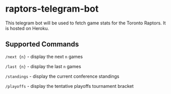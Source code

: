 # raptors-telegram-bot

This telegram bot will be used to fetch game stats for the Toronto Raptors. It is hosted on Heroku.

## Supported Commands
`/next {n}` - display the next `n` games

`/last {n}` - display the last `n` games

`/standings` - display the current conference standings

`/playoffs` - display the tentative playoffs tournament bracket
